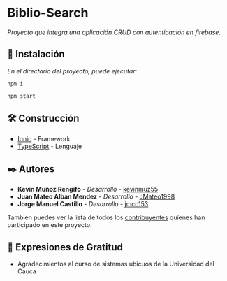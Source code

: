 # Biblio-Search
_Proyecto que integra una aplicación CRUD con autenticación en firebase._

## 🔧 Instalación

_En el directorio del proyecto, puede ejecutar:_
```
npm i
```
```
npm start
```

## 🛠️ Construcción

* [Ionic](https://ionicframework.com/) - Framework
* [TypeScript](https://www.typescriptlang.org/) - Lenguaje

## ✒️ Autores

* **Kevin Muñoz Rengifo** - *Desarrollo* - [kevinmuz55](https://github.com/kevinmuz55)
* **Juan Mateo Alban Mendez** - *Desarrollo* - [JMateo1998](https://github.com/JMateo1998)
* **Jorge Manuel Castillo** - *Desarrollo* - [jmcc153](https://github.com/jmcc153)

También puedes ver la lista de todos los [contribuyentes](https://github.com/kevinmuz55/Biblio-Search/contributors) quíenes han participado en este proyecto. 

## 🎁 Expresiones de Gratitud

* Agradecimientos al curso de sistemas ubicuos de la Universidad del Cauca
